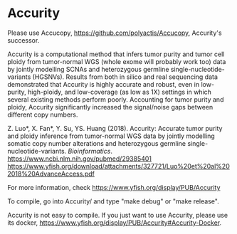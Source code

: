 # Accurity

Please use Accucopy, https://github.com/polyactis/Accucopy, Accurity's successor.

Accurity is a computational method that infers tumor purity and tumor cell ploidy from tumor-normal WGS (whole exome will probably work too) data by jointly modelling SCNAs and heterozygous germline single-nucleotide-variants (HGSNVs). Results from both in silico and real sequencing data demonstrated that Accurity is highly accurate and robust, even in low-purity, high-ploidy, and low-coverage (as low as 1X) settings in which several existing methods perform poorly. Accounting for tumor purity and ploidy, Accurity significantly increased the signal/noise gaps between different copy numbers.

Z. Luo*, X. Fan*, Y. Su, YS. Huang (2018). Accurity: Accurate tumor purity and ploidy inference from tumor-normal WGS data by jointly modelling somatic copy number alterations and heterozygous germline single-nucleotide-variants. *Bioinformatics*.
  https://www.ncbi.nlm.nih.gov/pubmed/29385401
  https://www.yfish.org/download/attachments/327721/Luo%20et%20al%202018%20AdvanceAccess.pdf

For more information, check https://www.yfish.org/display/PUB/Accurity

To compile, go into Accurity/ and type "make debug" or "make release".

Accurity is not easy to compile. If you just want to use Accurity, please use its docker, https://www.yfish.org/display/PUB/Accurity#Accurity-Docker.
